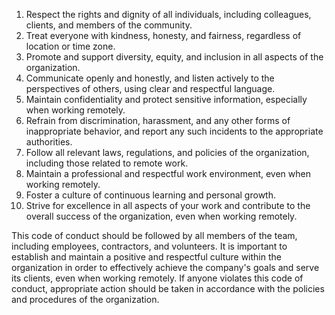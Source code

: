 1. Respect the rights and dignity of all individuals, including colleagues, clients, and members of the community.
2. Treat everyone with kindness, honesty, and fairness, regardless of location or time zone.
3. Promote and support diversity, equity, and inclusion in all aspects of the organization.
4. Communicate openly and honestly, and listen actively to the perspectives of others, using clear and respectful language.
5. Maintain confidentiality and protect sensitive information, especially when working remotely.
6. Refrain from discrimination, harassment, and any other forms of inappropriate behavior, and report any such incidents to the appropriate authorities.
7. Follow all relevant laws, regulations, and policies of the organization, including those related to remote work.
8. Maintain a professional and respectful work environment, even when working remotely.
9. Foster a culture of continuous learning and personal growth.
10. Strive for excellence in all aspects of your work and contribute to the overall success of the organization, even when working remotely.

This code of conduct should be followed by all members of the team, including employees, contractors, and volunteers. It is important to establish and maintain a positive and respectful culture within the organization in order to effectively achieve the company's goals and serve its clients, even when working remotely. If anyone violates this code of conduct, appropriate action should be taken in accordance with the policies and procedures of the organization.
